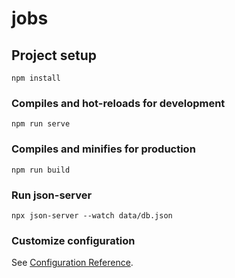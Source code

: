 # jobs

## Project setup
```
npm install
```

### Compiles and hot-reloads for development
```
npm run serve
```

### Compiles and minifies for production
```
npm run build
```

### Run json-server
```
npx json-server --watch data/db.json
```

### Customize configuration
See [Configuration Reference](https://cli.vuejs.org/config/).
